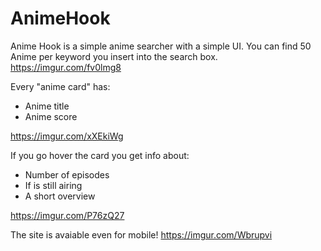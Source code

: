 # AnimeHook
Anime Hook is a simple anime searcher with a simple UI.
You can find 50 Anime per keyword you insert into the search box.
https://imgur.com/fv0lmg8


Every "anime card" has:
* Anime title
* Anime score

https://imgur.com/xXEkiWg

If you go hover the card you get info about:
* Number of episodes
* If is still airing
* A short overview

https://imgur.com/P76zQ27

The site is avaiable even for mobile!
https://imgur.com/Wbrupvi
